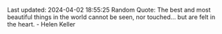 Last updated: 2024-04-02 18:55:25
Random Quote: The best and most beautiful things in the world cannot be seen, nor touched... but are felt in the heart. - Helen Keller